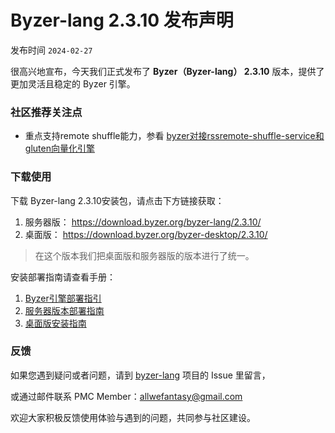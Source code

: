 # Byzer-lang 2.3.10 发布声明

发布时间 `2024-02-27`

很高兴地宣布，今天我们正式发布了 **Byzer（Byzer-lang） 2.3.10** 版本，提供了更加灵活且稳定的 Byzer 引擎。



### 社区推荐关注点

- 重点支持remote shuffle能力，参看 [byzer对接rssremote-shuffle-service和gluten向量化引擎](https://docs.byzer.org/#/byzer-lang/zh-cn/velox/celeborn)



### 下载使用

下载 Byzer-lang 2.3.10安装包，请点击下方链接获取：

1. 服务器版：  https://download.byzer.org/byzer-lang/2.3.10/
2. 桌面版：  https://download.byzer.org/byzer-desktop/2.3.10/

> 在这个版本我们把桌面版和服务器版的版本进行了统一。


安装部署指南请查看手册： 

1. [Byzer引擎部署指引](https://docs.byzer.org/#/byzer-lang/zh-cn/installation/README)
2. [服务器版本部署指南](https://zhuanlan.zhihu.com/p/603377880)
3. [桌面版安装指南](https://zhuanlan.zhihu.com/p/603399058)



### 反馈

如果您遇到疑问或者问题，请到 [byzer-lang](https://github.com/byzer-org/byzer-lang) 项目的 Issue 里留言，

或通过邮件联系 PMC Member：allwefantasy@gmail.com

欢迎大家积极反馈使用体验与遇到的问题，共同参与社区建设。


